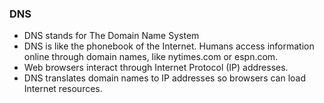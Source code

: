 <h3> DNS </h3>

- DNS stands for The Domain Name System 
- DNS is like the phonebook of the Internet. Humans access information online through domain names, like nytimes.com or espn.com.
- Web browsers interact through Internet Protocol (IP) addresses.
- DNS translates domain names to IP addresses so browsers can load Internet resources.

